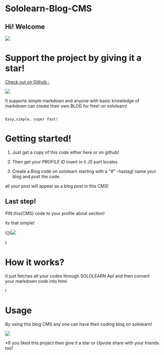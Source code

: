 # Sololearn-Blog-CMS
## Hi! Welcome 

![](https://raw.githubusercontent.com/abhiprojectz/CSS-Generator/master/assets/unnamed%20(2).gif)

# Support the project by giving it a star!

[Check out on Github : ](https://github.com/abhiprojectz/Sololearn-Blog-CMS)

![](https://uploads-ssl.webflow.com/5a9e6c4d3dd0520001f5b761/5e8501fb8845b86ea920886a_tech_leads.png)

It supports simple markdown and anyone with basic knowledge of markdown can create their own BLOG for free! on sololearn!

```

Easy,simple, super fast!

```

# Getting started!

1. Just get a copy of this code either here or on github!

2. Then get your *PROFILE ID* insert in it JS part locales

3. Create a Blog code on sololearn starting with a "#" -hastag! name your blog and post the code.

all your post will appear as a blog post in this CMS!

## Last step!

PIN this(CMS) code to your profile about section!

its that simple!

![](![](https://raw.githubusercontent.com/abhiprojectz/CSS-Generator/master/assets/unnamed%20(3).gif)

)

# How it works?

It just fetches all your codes through SOLOLEARN ApI and then convert your markdown code into html 

!

# Usage

By using this blog CMS any one can have their coding blog on sololearn! 

![](https://uploads-ssl.webflow.com/5a9e6c4d3dd0520001f5b761/5e8501fb8845b86ea920886a_tech_leads.png)

*If you liked this project then give it a star or Upvote share with your friends too!

